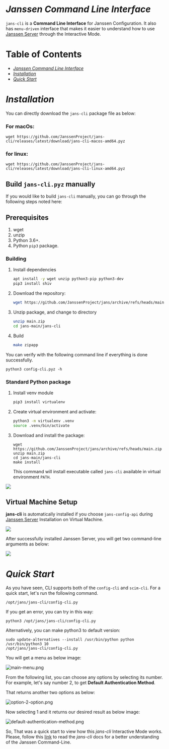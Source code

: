 # _Janssen Command Line Interface_
`jans-cli` is a **Command Line Interface** for Janssen Configuration. It also has `menu-driven` interface that makes it easier to understand how to use [Janssen Server](https://github.com/JanssenProject/home) through the Interactive Mode.

Table of Contents
=================

   * [<em>Janssen Command Line Interface</em>](#janssen-command-line-interface)
   * [<em>Installation</em>](#installation)
   * [<em>Quick Start</em>](#quick-start)

# _Installation_

You can directly download the `jans-cli` package file as below:

### For macOs:

```
wget https://github.com/JanssenProject/jans-cli/releases/latest/download/jans-cli-macos-amd64.pyz
```

### for linux:

```
wget https://github.com/JanssenProject/jans-cli/releases/latest/download/jans-cli-linux-amd64.pyz
```

## Build `jans-cli.pyz` manually

If you would like to build `jans-cli` manually, you can go through the following steps noted here:

## Prerequisites
1. wget
1. unzip
1. Python 3.6+.
1. Python `pip3` package.

### Building 

1. Install dependencies

    ```sh
    apt install -y wget unzip python3-pip python3-dev
    pip3 install shiv
    ```

2. Download the repository:

    ```sh
    wget https://github.com/JanssenProject/jans/archive/refs/heads/main.zip
    ```

3. Unzip package, and change to directory

    ```sh
    unzip main.zip
    cd jans-main/jans-cli
    ```

4. Build

    ```sh
    make zipapp
    ```

You can verify with the following command line if everything is done successfully.

```
python3 config-cli.pyz -h
```


### Standard Python package
1. Install venv module
    ```sh
    pip3 install virtualenv
    ```

1.  Create virtual environment and activate:

    ```sh
    python3 -m virtualenv .venv
    source .venv/bin/activate
    ```

1.  Download and install the package:

    ```
    wget https://github.com/JanssenProject/jans/archive/refs/heads/main.zip
    unzip main.zip
    cd jans-main/jans-cli
    make install
    ```

    This command will install executable called `jans-cli` available in virtual environment `PATH`.


![](../docs/assets/user/using-jans-cli/images/image-build-jans-cli-pyz-manually-03042021.png)


## Virtual Machine Setup

**jans-cli** is automatically installed if you choose `jans-config-api` during [Janssen Server](https://github.com/JanssenProject/home/blob/main/development.md#install-janssen-into-vm) Installation on Virtual Machine. 

![](../docs/assets/user/using-jans-cli/images/image-jans-config-api-03042021.png)

After successfully installed Janssen Server, you will get two command-line arguments as below:

![](../docs/assets/user/using-jans-cli/images/image-installed-03042021.png)

# _Quick Start_

As you have seen, CLI supports both of the `config-cli` and `scim-cli`. For a quick start, let's run the following command.

```
/opt/jans/jans-cli/config-cli.py
```
If you get an error, you can try in this way:

```
python3 /opt/jans/jans-cli/config-cli.py
```

Alternatively, you can make python3 to default version:
```
sudo update-alternatives --install /usr/bin/python python /usr/bin/python3 10
/opt/jans/jans-cli/config-cli.py
```

You will get a menu as below image:

![main-menu.png](../docs/assets/user/using-jans-cli/images/image-im-main-03042021.png)

From the following list, you can choose any options by selecting its number. For example, let's say number 2,
to get **Default Authentication Method**.

That returns another two options as below:

![option-2-option.png](../docs/assets/user/using-jans-cli/images/image-im-default-auth-02-03042021.png)

Now selecting 1 and it returns our desired result as below image:

![default-authentication-method.png](../docs/assets/user/using-jans-cli/images/image-im-cur-default-auth-03042021.png)

So, That was a quick start to view how this _jans-cli_ Interactive Mode works. Please, follow this [link](../docs/user/using-jans-cli) to read the _jans-cli_ docs for a better understanding of the Janssen Command-Line.

